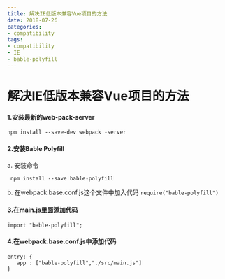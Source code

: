 ```yaml
---
title: 解决IE低版本兼容Vue项目的方法
date: 2018-07-26
categories:
- compatibility
tags:
- compatibility
- IE
- bable-polyfill
---
```


# 解决IE低版本兼容Vue项目的方法

#### 1.安装最新的web-pack-server

```npm install --save-dev webpack -server```



#### 2.安装Bable Polyfill

 a. 安装命令

``` npm install --save bable-polyfill```

 b. 在webpack.base.conf.js这个文件中加入代码
 ```require("bable-polyfill")```

 

#### 3.在main.js里面添加代码

 ```import "bable-polyfill";```



####  4.在webpack.base.conf.js中添加代码

 ```
entry: {
	app : ["bable-polyfill","./src/main.js"]
}
 ```